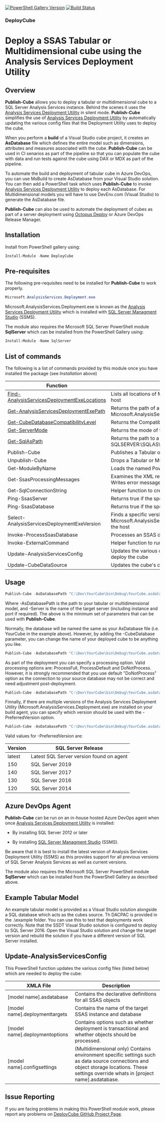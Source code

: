 [![PowerShell Gallery Version](https://img.shields.io/powershellgallery/v/DeployCube.svg)](https://www.powershellgallery.com/packages/DeployCube)
[![Build Status](https://qatar-re.visualstudio.com/QatarRe.BI/_apis/build/status/Test%20and%20Publish%20Package%20DeployCube?branchName=master)](https://qatar-re.visualstudio.com/QatarRe.BI/_build/latest?definitionId=58&branchName=master)


### DeployCube

# Deploy a SSAS Tabular or Multidimensional cube using the Analysis Services Deployment Utility

## Overview

**Publish-Cube** allows you to deploy a tabular or multidimensional cube to a SQL Server Analysis Services instance.  Behind the scenes it uses the
[Analysis Services Deployment Utility](https://docs.microsoft.com/en-us/sql/analysis-services/multidimensional-models/deploy-model-solutions-with-the-deployment-utility?view=sql-server-2017)
in silent mode.
**Publish-Cube** simplifies the use of [Analysis Services Deployment Utility](https://docs.microsoft.com/en-us/sql/analysis-services/multidimensional-models/deploy-model-solutions-with-the-deployment-utility?view=sql-server-2017)
by automatically updating the various config files that the Deployment Utility uses to deploy the cube.

When you perform a **build** of a Visual Studio cube project, it creates an **AsDatabase** file which defines the entire model such as dimensions, attributes and measures associated with the cube.
**Publish-Cube** can be used in CI senarios as part of the pipeline so that you can populate the cube with data and run tests against the cube using DAX or MDX as part of the pipeline.

To automate the build and deployment of tabular cube in Azure DevOps, you can use MsBuild to create AsDatabase from your Visual Studio solution.  You can then add a PowerShell task which uses **Publish-Cube** to invoke [Analysis Services Deployment Utility](https://docs.microsoft.com/en-us/sql/analysis-services/multidimensional-models/deploy-model-solutions-with-the-deployment-utility?view=sql-server-2017) to deploy each AsDatabase.
For Multidimensional models you will have to use DevEnv.com (Visual Studio) to generate the AsDatabase file.

**Publish-Cube** can also be used to automate the deployment of cubes as part of a server deployment using [Octopus Deploy](https://octopus.com/) or Azure DevOps Release Manager.

## Installation

Install from PowerShell gallery using:

~~~~~~~~~~~~~~~~~~~~~~~~~~~~~~~~~~~~~~~~~~~~~~~~~~~~~~~~~~~~~~~~~~~~~ powershell
Install-Module -Name DeployCube
~~~~~~~~~~~~~~~~~~~~~~~~~~~~~~~~~~~~~~~~~~~~~~~~~~~~~~~~~~~~~~~~~~~~~~~~~~~~~~~~

## Pre-requisites

The following pre-requisites need to be installed for **Publish-Cube** to work properly.

~~~~~~~~~~~~~~~~~~~~~~~~~~~~~~~~~~~~~~~~~~~~~~~~~~~~~~~~~~~~~~~~~~~~~ powershell
Microsoft.AnalysisServices.Deployment.exe
~~~~~~~~~~~~~~~~~~~~~~~~~~~~~~~~~~~~~~~~~~~~~~~~~~~~~~~~~~~~~~~~~~~~~~~~~~~~~~~~

Microsoft.AnalysisServices.Deployment.exe is known as the [Analysis Services Deployment Utility](https://docs.microsoft.com/en-us/sql/analysis-services/multidimensional-models/deploy-model-solutions-with-the-deployment-utility?view=sql-server-2017) which is installed with [SQL Server Managment Studio](https://docs.microsoft.com/en-us/sql/ssms/download-sql-server-management-studio-ssms?view=sql-server-2017) (SSMS).

The module also requires the Microsoft SQL Server PowerShell module **SqlServer** which can be installed from the PowerShell Gallery using:

~~~~~~~~~~~~~~~~~~~~~~~~~~~~~~~~~~~~~~~~~~~~~~~~~~~~~~~~~~~~~~~~~~~~~ powershell
Install-Module -Name SqlServer
~~~~~~~~~~~~~~~~~~~~~~~~~~~~~~~~~~~~~~~~~~~~~~~~~~~~~~~~~~~~~~~~~~~~~~~~~~~~~~~~

## List of commands

The following is a list of commands provided by this module once you have installed the package (see *Installation* above)

| **Function**             | **Description**                                                             |
|--------------------------|-----------------------------------------------------------------------------|
| [Find-AnalysisServicesDeploymentExeLocations](https://github.com/DrJohnT/DeployCube/blob/master/docs/Find-AnalysisServicesDeploymentExeLocations.md) | Lists all locations of Microsoft.AnalysisServices.Deployment.exe on the host |
| [Get-AnalysisServicesDeploymentExePath](https://github.com/DrJohnT/DeployCube/blob/master/docs/Get-AnalysisServicesDeploymentExePath.md) | Returns the path of a specific version of Microsoft.AnalysisServices.Deployment.exe |
| [Get-CubeDatabaseCompatibilityLevel](https://github.com/DrJohnT/DeployCube/blob/master/docs/Get-CubeDatabaseCompatibilityLevel.md) | Returns the CompatibilityLevel of a deployed cube database |
| [Get-ServerMode](https://github.com/DrJohnT/DeployCube/blob/master/docs/Get-ServerMode.md) | Returns the mode of the server: Tabular or Multidimensional |
| [Get-SqlAsPath](https://github.com/DrJohnT/DeployCube/blob/master/docs/Get-SqlAsPath.md) | Returns the path to a specific cube database SQLSERVER:\SQLAS\YourServer\DEFAULT\Databases\YourCubeDatabase |
| Publish-Cube                                | Publishes a Tabular or Multidimensional cube to the specified server |
| Unpublish-Cube                              | Drops a Tabular or Multidimensional cube from the specified server |
| Get-ModuleByName                            | Loads the named PowerShell module, installing it if required |
| Get-SsasProcessingMessages                  | Examines the XML returned by the Invoke-AsCmd function to find errors.  Writes error message if errors are found |
| Get-SqlConnectionString                     | Helper function to create valid SQL Server database connection strings |
| Ping-SsasServer                             | Returns true if the specified SSAS server exists |
| Ping-SsasDatabase                           | Returns true if the specified SSAS database exists on the server |
| Select-AnalysisServicesDeploymentExeVersion | Finds a specific version of the Microsoft.AnalysisServices.Deployment.exe if more than one present on the host |
| Invoke-ProcessSsasDatabase                  | Processes an SSAS database on a SQL Server SSAS instance |
| Invoke-ExternalCommand                      | Helper function to run command-line programs |
| Update-AnalysisServicesConfig               | Updates the various config files (listed below) which are needed to deploy the cube |
| Update-CubeDataSource                       | Updates the cube's connection to the source SQL database. |

## Usage

~~~~~~~~~~~~~~~~~~~~~~~~~~~~~~~~~~~~~~~~~~~~~~~~~~~~~~~~~~~~~~~~~~~~~ powershell
Publish-Cube -AsDatabasePath "C:\Dev\YourCube\bin\Debug\YourCube.asdatabase" -Server "YourCubeServer"
~~~~~~~~~~~~~~~~~~~~~~~~~~~~~~~~~~~~~~~~~~~~~~~~~~~~~~~~~~~~~~~~~~~~~~~~~~~~~~~~

Where -AsDatabasePath is the path to your tabular or multidimensional model, and -Server is the name of the target server (including instance and port if required).  The above is the minimum set of parameters that can be used with **Publish-Cube**.

Normally, the database will be named the same as your AsDatabase file (i.e. YourCube in the example above).  However, by adding the -CubeDatabase parameter, you can change the name of your deployed cube to be anything you like.

~~~~~~~~~~~~~~~~~~~~~~~~~~~~~~~~~~~~~~~~~~~~~~~~~~~~~~~~~~~~~~~~~~~~~ powershell
Publish-Cube -AsDatabasePath "C:\Dev\YourCube\bin\Debug\YourCube.asdatabase" -Server "YourCubeServer" -CubeDatabase "YourNewCubeName"
~~~~~~~~~~~~~~~~~~~~~~~~~~~~~~~~~~~~~~~~~~~~~~~~~~~~~~~~~~~~~~~~~~~~~~~~~~~~~~~~

As part of the deployment you can specify a processing option.  Valid processing options are: ProcessFull, ProcessDefault and DoNotProcess.  However, it is strongly recommended that you use default "DoNotProcess" option as the connection to your source database may not be correct and need adjustment post-deployment.

~~~~~~~~~~~~~~~~~~~~~~~~~~~~~~~~~~~~~~~~~~~~~~~~~~~~~~~~~~~~~~~~~~~~~ powershell
Publish-Cube -AsDatabasePath "C:\Dev\YourCube\bin\Debug\YourCube.asdatabase" -Server "YourCubeServer" -ProcessingOption "DoNotProcess"
~~~~~~~~~~~~~~~~~~~~~~~~~~~~~~~~~~~~~~~~~~~~~~~~~~~~~~~~~~~~~~~~~~~~~~~~~~~~~~~~

Finnally, if there are multiple versions of the Analysis Services Deployment Utility (Microsoft.AnalysisServices.Deployment.exe) are installed on your build agent, you can specify which version should be used with the -PreferredVersion option.

~~~~~~~~~~~~~~~~~~~~~~~~~~~~~~~~~~~~~~~~~~~~~~~~~~~~~~~~~~~~~~~~~~~~~ powershell
Publish-Cube -AsDatabasePath "C:\Dev\YourCube\bin\Debug\YourCube.asdatabase" -Server "YourCubeServer" -PreferredVersion latest
~~~~~~~~~~~~~~~~~~~~~~~~~~~~~~~~~~~~~~~~~~~~~~~~~~~~~~~~~~~~~~~~~~~~~~~~~~~~~~~~

Valid values for -PreferredVersion are:

|**Version**|**SQL Server Release**|
|-------|------------------|
|latest|Latest SQL Server version found on agent|
|150|SQL Server 2019|
|140|SQL Server 2017|
|130|SQL Server 2016|
|120|SQL Server 2014|


## Azure DevOps Agent

**Publish-Cube** can be run on an in-house hosted Azure DevOps agent when once [Analysis Services Deployment Utility](https://docs.microsoft.com/en-us/sql/analysis-services/multidimensional-models/deploy-model-solutions-with-the-deployment-utility?view=sql-server-2017) is installed:

* By installing SQL Server 2012 or later

* By installing [SQL Server Managment Studio](https://docs.microsoft.com/en-us/sql/ssms/download-sql-server-management-studio-ssms?view=sql-server-2017) (SSMS).

Be aware that it is best to install the latest version of Analysis Services Deployment Utility (SSMS)
as this provides support for all previous versions of SQL Server Analysis Services as well as current versions.

The module also requires the Microsoft SQL Server PowerShell module **SqlServer** which can be installed from the PowerShell Gallery as described above.

## Example Tabular Model

An example tabular model is provided as a Visual Studio solution alongside a SQL database which acts as the cubes source.  Th
DACPAC is provided in the .\example folder.  You can use this to test that deployments work correctly.  Note that the SSDT Visual Studio solution is configured to deploy to SQL Server 2016.  Open the Visual Studio solution and change the target version and rebuild the solution if you have a different version of SQL Server installed.

 ## Update-AnalysisServicesConfig
 This PowerShell function updates the various config files (listed below) which are needed to deploy the cube:

|XMLA File|Description|
|-------|------------------|
|[model name].asdatabase|Contains the declarative definitions for all SSAS objects|
|[model name].deploymenttargets|Contains the name of the target SSAS instance and database|
|[model name].deploymentoptions|Contains options such as whether deployment is transactional and whether objects should be processed.|
|[model name].configsettings|(Multidimensional only) Contains environment specific settings such as data source connections and object storage locations.  These settings override whats in [project name].asdatabase.|


## Issue Reporting

If you are facing problems in making this PowerShell module work, please report any
problems on [DeployCube GitHub Project
Page](https://github.com/DrJohnT/DeployCube/issues).
